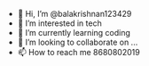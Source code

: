 - 👋 Hi, I’m @balakrishnan123429
- 👀 I’m interested in tech
- 🌱 I’m currently learning coding
- 💞️ I’m looking to collaborate on ...
- 📫 How to reach me 8680802019

<!---
balakrishnan123429/balakrishnan123429 is a ✨ special ✨ repository because its `README.md` (this file) appears on your GitHub profile.
You can click the Preview link to take a look at your changes.
--->
